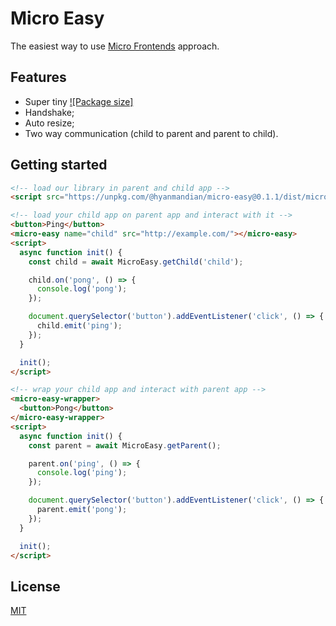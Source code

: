 # Micro Easy

The easiest way to use [Micro Frontends](https://micro-frontends.org/) approach.

## Features

- Super tiny [![Package size]](https://badgen.net/bundlephobia/minzip/@hyanmandian/micro-easy)
- Handshake;
- Auto resize;
- Two way communication (child to parent and parent to child).

## Getting started

```html
<!-- load our library in parent and child app -->
<script src="https://unpkg.com/@hyanmandian/micro-easy@0.1.1/dist/micro-easy.umd.production.min.js"></script>

<!-- load your child app on parent app and interact with it -->
<button>Ping</button>
<micro-easy name="child" src="http://example.com/"></micro-easy>
<script>
  async function init() {
    const child = await MicroEasy.getChild('child');

    child.on('pong', () => {
      console.log('pong');
    });

    document.querySelector('button').addEventListener('click', () => {
      child.emit('ping');
    });
  }

  init();
</script>

<!-- wrap your child app and interact with parent app -->
<micro-easy-wrapper>
  <button>Pong</button>
</micro-easy-wrapper>
<script>
  async function init() {
    const parent = await MicroEasy.getParent();

    parent.on('ping', () => {
      console.log('ping');
    });

    document.querySelector('button').addEventListener('click', () => {
      parent.emit('pong');
    });
  }

  init();
</script>
```

## License

[MIT](LICENSE)
